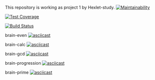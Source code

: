 This repository is working as project 1 by Hexlet-study.
[![Maintainability](https://api.codeclimate.com/v1/badges/8c895a18b62f10ad27ec/maintainability)](https://codeclimate.com/github/nataguseva/frontend-project-lvl1/maintainability)

[![Test Coverage](https://api.codeclimate.com/v1/badges/8c895a18b62f10ad27ec/test_coverage)](https://codeclimate.com/github/nataguseva/frontend-project-lvl1/test_coverage)

[![Build Status](https://travis-ci.com/nataguseva/frontend-project-lvl1.svg?branch=master)](https://travis-ci.com/nataguseva/frontend-project-lvl1)

brain-even
[![asciicast](https://asciinema.org/a/CR36WvO8LAFtEHFGMYmp8EXAO.svg)](https://asciinema.org/a/CR36WvO8LAFtEHFGMYmp8EXAO?speed=2)

brain-calc
[![asciicast](https://asciinema.org/a/8j4xAlBeLT7sm9bGUee54VaMW.svg)](https://asciinema.org/a/8j4xAlBeLT7sm9bGUee54VaMW?speed=2)

brain-gcd
[![asciicast](https://asciinema.org/a/PKgtH96qIA8UEuEbd5MLQIOnb.svg)](https://asciinema.org/a/PKgtH96qIA8UEuEbd5MLQIOnb?speed=2)

brain-progression
[![asciicast](https://asciinema.org/a/4VpsmP8Jk7SDVvjiIX3J7zM6s.svg)](https://asciinema.org/a/4VpsmP8Jk7SDVvjiIX3J7zM6s?speed=2)

brain-prime
[![asciicast](https://asciinema.org/a/qsqbrKYcvwnsc1lVWXCzeLMG6.svg)](https://asciinema.org/a/qsqbrKYcvwnsc1lVWXCzeLMG6?speed=2)
